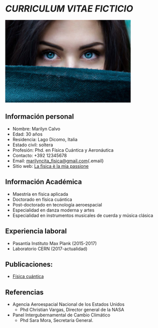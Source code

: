 # ***CURRICULUM VITAE FICTICIO***

<img src="img/Foto.jpg" alt="Marilyn" width="400"/>

## **Información personal**

-   Nombre: Marilyn Calvo
-   Edad: 30 años
-   Residencia: Lago Dicomo, Italia
-   Estado civil: soltera
-   Profesión: Phd. en Física Cuántica y Aeronáutica
-   Contacto: +392 12345678
-   Email: [marilyncita_fisica\@gmail.com](mailto:marilyncita_fisica@gmail.com){.email}
-   Sitio web: [La fisica è la mia passione](https://simocute.go.cr/home)

## **Información Académica**

-   Maestría en física aplicada
-   Doctorado en física cuántica
-   Post-doctorado en tecnología aeroespacial
-   Especialidad en danza moderna y artes
-   Especialidad en instrumentos musicales de cuerda y música clásica

## **Experiencia laboral**

-   Pasantía Instituto Max Plank (2015-2017)
-   Laboratorio CERN (2017-actualidad)

## Publicaciones:

-   [Física cuántica](https://www.uv.es/jmarques/_private/FisicaCuantica.pdf)

## **Referencias**

-   Agencia Aeroespacial Nacional de los Estados Unidos
    -   Phd Christian Vargas, Director general de la NASA
-   Panel Intergubernamental de Cambio Climático
    -   Phd Sara Mora, Secretaria General.
